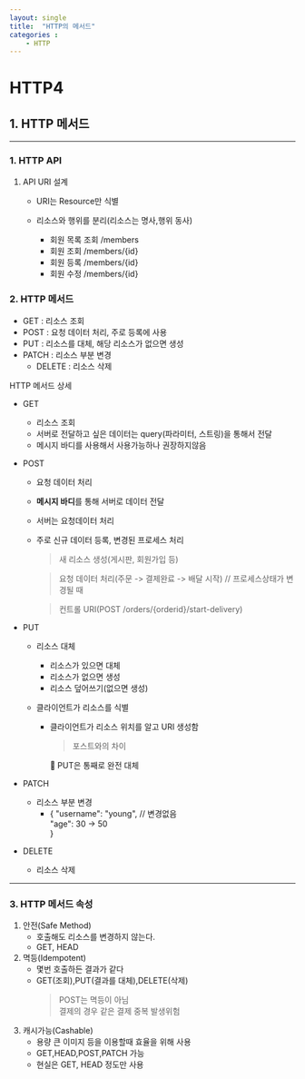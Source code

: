 ```yaml
---
layout: single
title:  "HTTP의 메서드"
categories : 
    - HTTP
---
```


# HTTP4

## 1. HTTP 메서드

--- 

### 1. HTTP API

  1. API URI 설계  
       - URI는 Resource만 식별
       - 리소스와 행위를 분리(리소스는 명사,행위 동사)
  
         - 회원 목록 조회 /members
         - 회원 조회 /members/{id}
         - 회원 등록 /members/{id}
         - 회원 수정 /members/{id}
  
### 2. HTTP 메서드
  - GET : 리소스 조회
  - POST : 요청 데이터 처리, 주로 등록에 사용
  - PUT : 리소스를 대체, 해당 리소스가 없으면 생성
  - PATCH : 리소스 부분 변경
       - DELETE : 리소스 삭제

  HTTP 메서드 상세
   - GET
       - 리소스 조회
       - 서버로 전달하고 싶은 데이터는 query(파라미터, 스트링)을 통해서 전달
       - 메시지 바디를 사용해서 사용가능하나 권장하지않음

   - POST
     - 요청 데이터 처리
     - **메시지 바디**를 통해 서버로 데이터 전달
     - 서버는 요청데이터 처리
     - 주로 신규 데이터 등록, 변경된 프로세스 처리
       > 새 리소스 생성(게시판, 회원가입 등)
       
       > 요청 데이터 처리(주문 -> 결제완료 -> 배달 시작)  // 프로세스상태가 변경될 때

       > 컨트롤 URI(POST /orders/{orderid}/start-delivery)

   - PUT
     - 리소스 대체
       - 리소스가 있으면 대체
       - 리소스가 없으면 생성
       - 리소스 덮어쓰기(없으면 생성)

     - 클라이언트가 리소스를 식별
       - 클라이언트가 리소스 위치를 알고 URI 생성함
         > 포스트와의 차이
         
           📌 PUT은 통째로 완전 대체

   - PATCH
     - 리소스 부분 변경
       - { "username": "young", // 변경없음  
           "age": 30 -> 50    
           }
   - DELETE
     - 리소스 삭제

---

### 3. HTTP 메서드 속성
  1. 안전(Safe Method)
     - 호출해도 리소스를 변경하지 않는다.
     - GET, HEAD
  2. 멱등(Idempotent)
     - 몇번 호출하든 결과가 같다
     - GET(조회),PUT(결과를 대체),DELETE(삭제)
        > POST는 멱등이 아님  
        결제의 경우 같은 결제 중복 발생위험
  3. 캐시가능(Cashable)
     - 용량 큰 이미지 등을 이용할때 효율을 위해 사용
     - GET,HEAD,POST,PATCH 가능
     - 현실은 GET, HEAD 정도만 사용